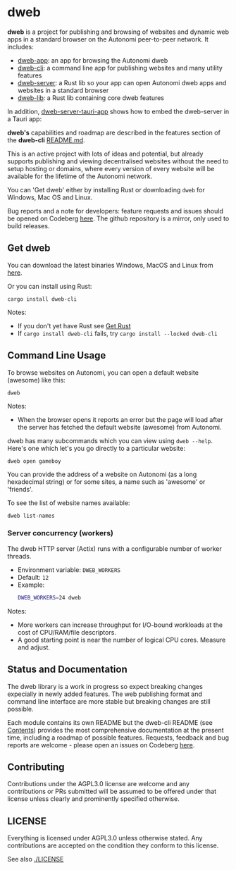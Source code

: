 # dweb
**dweb** is a project for publishing and browsing of websites and dynamic web apps in a standard browser on the Autonomi peer-to-peer network. It includes:
- [dweb-app](https://codeberg.org/happybeing/dweb/src/branch/main/dweb-app): an app for browsing the Autonomi dweb
- [dweb-cli](https://codeberg.org/happybeing/dweb/src/branch/main/dweb-cli): a command line app for publishing websites and many utility features
- [dweb-server](https://codeberg.org/happybeing/dweb/src/branch/main/dweb-server): a Rust lib so your app can open Autonomi dweb apps and websites in a standard browser
- [dweb-lib](https://codeberg.org/happybeing/dweb/src/branch/main/dweb-lib): a Rust lib containing core dweb features

In addition, [dweb-server-tauri-app](https://codeberg.org/happybeing/dweb-server-tauri-app) shows how to embed the dweb-server in a Tauri app:

**dweb's** capabilities and roadmap are described in the features section of the **dweb-cli** [README.md](https://github.com/happybeing/dweb/tree/main/dweb-cli/README.md#Features).

This is an active project with lots of ideas and potential, but already supports publishing and viewing decentralised websites without the need to setup hosting or domains, where every version of every website will be available for the lifetime of the Autonomi network.

You can 'Get dweb' either by installing Rust or downloading `dweb` for Windows, Mac OS and Linux.

Bug reports and a note for developers: feature requests and issues should be opened on Codeberg [here](https://codeberg.org/happybeing/dweb/issues). The github repository is a mirror, only used to build releases.

## Get dweb
You can download the latest binaries Windows, MacOS and Linux from [here](https://github.com/happybeing/dweb/releases).

Or you can install using Rust:
```
cargo install dweb-cli
```
Notes:
- If you don't yet have Rust see [Get Rust](#get-rust)
- If `cargo install dweb-cli` fails, try `cargo install --locked dweb-cli`


## Command Line Usage
To browse websites on Autonomi, you can open a default website (awesome) like this:
```
dweb
```
Notes:
- When the browser opens it reports an error but the page will load after the server has fetched the default website (awesome) from Autonomi.

dweb has many subcommands which you can view using `dweb --help`. Here's one which let's you go directly to a particular website:
```
dweb open gameboy
```
You can provide the address of a website on Autonomi (as a long hexadecimal string) or for some sites, a name such as 'awesome' or 'friends'.

To see the list of website names available:
```
dweb list-names
```

### Server concurrency (workers)

The dweb HTTP server (Actix) runs with a configurable number of worker threads.

- Environment variable: `DWEB_WORKERS`
- Default: `12`
- Example:
  ```bash
  DWEB_WORKERS=24 dweb
  ```

Notes:
- More workers can increase throughput for I/O-bound workloads at the cost of CPU/RAM/file descriptors.
- A good starting point is near the number of logical CPU cores. Measure and adjust.

## Status and Documentation
The dweb library is a work in progress so expect breaking changes expecially in newly added features. The web publishing format and command line interface are more stable but breaking changes are still possible.

Each module contains its own README but the dweb-cli README (see [Contents](https://codeberg.org/happybeing/dweb/src/branch/main/dweb-cli#contents)) provides the most comprehensive documentation at the present time, including a roadmap of possible features. Requests, feedback and bug reports are welcome - please open an issues on Codeberg [here](https://codeberg.org/happybeing/dweb/issues).

## Contributing
Contributions under the AGPL3.0 license are welcome and any contributions or PRs submitted will be assumed to be offered under that license unless clearly and prominently specified otherwise.

## LICENSE

Everything is licensed under AGPL3.0 unless otherwise stated. Any contributions are accepted on the condition they conform to this license.

See also [./LICENSE](./LICENSE)
